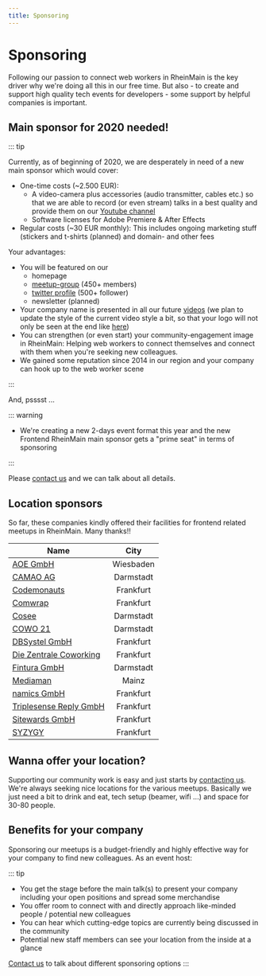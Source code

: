 ```yaml
---
title: Sponsoring
---
```


# Sponsoring

Following our passion to connect web workers in RheinMain is the key driver why we're doing all this in our free time. 
But also - to create and support high quality tech events for developers - some support by helpful companies is important.

## Main sponsor for 2020 needed!

::: tip

Currently, as of beginning of 2020, we are desperately in need of a new main sponsor which would cover:

- One-time costs (~2.500 EUR):
  - A video-camera plus accessories (audio transmitter, cables etc.) so that
we are able to record (or even stream) talks in a best quality and provide them on our [Youtube channel](https://www.youtube.com/channel/UCYFNj1jr1ZufRZLlPDVGYIw)
  - Software licenses for Adobe Premiere & After Effects 
- Regular costs (~30 EUR monthly): This includes ongoing marketing stuff (stickers and t-shirts (planned) and domain- and
other fees

Your advantages:

- You will be featured on our
  - homepage
  - [meetup-group](https://www.meetup.com/de-DE/frontend_rm/) (450+ members)
  - [twitter profile](https://twitter.com/frontend_rm) (500+ follower)
  - newsletter (planned)
- Your company name is presented in all our future [videos](http://localhost:8080/ferm/videos.html) (we plan to update the style of the current video style a bit,
so that your logo will not only be seen at the end like [here](https://youtu.be/NAsSNMczRvQ?t=2726))
- You can strengthen (or even start) your community-engagement image in RheinMain: Helping web workers to connect themselves
and connect with them when you're seeking new colleagues.
- We gained some reputation since 2014 in our region and your company can hook up to the web worker scene  

:::

And, psssst ... 

::: warning

- We're creating a new 2-days event format this year and the new Frontend RheinMain main sponsor gets a "prime seat" in terms of sponsoring

::: 

Please [contact us](contact.html) and we can talk about all details.


## Location sponsors

So far, these companies kindly offered their facilities for frontend related meetups in RheinMain. Many thanks!!

| Name        | City           |
| ------------- |:-------------:|
| [AOE GmbH](https://www.aoe.com) | Wiesbaden |
| [CAMAO AG](https://www.camao.one) | Darmstadt |
| [Codemonauts](https://codemonauts.com/) | Frankfurt |
| [Comwrap](https://www.comwrap.com/) | Frankfurt |
| [Cosee](https://www.cosee.biz/) | Darmstadt |
| [COWO 21](http://cowo21.de) | Darmstadt |
| [DBSystel GmbH](https://www.dbsystel.de/) | Frankfurt |
| [Die Zentrale Coworking](http://www.die-zentrale-ffm.de/) | Frankfurt |
| [Fintura GmbH](http://fintura.de/) | Darmstadt |
| [Mediaman](https://www.mediaman.de) | Mainz |
| [namics GmbH](http://www.namics.de) | Frankfurt | 
| [Triplesense Reply GmbH](http://www.triplesensereply.de/) | Frankfurt |
| [Sitewards GmbH](https://www.sitewards.com/) | Frankfurt |
| [SYZYGY](http://www.syzygy.de) | Frankfurt |

## Wanna offer your location?

Supporting our community work is easy and just starts by [contacting us](contact.html). We're always seeking nice locations for the various meetups.
Basically we just need a bit to drink and eat, tech setup (beamer, wifi ...) and space for 30-80 people.

## Benefits for your company

Sponsoring our meetups is a budget-friendly and highly effective way for your company to find new colleagues. As an event host:

::: tip
- You get the stage before the main talk(s) to present your company including your open positions and spread some merchandise
- You offer room to connect with and directly approach like-minded people /  potential new colleagues
- You can hear which cutting-edge topics are currently being discussed in the community 
- Potential new staff members can see your location from the inside at a glance

[Contact us](contact.html) to talk about different sponsoring options
:::


